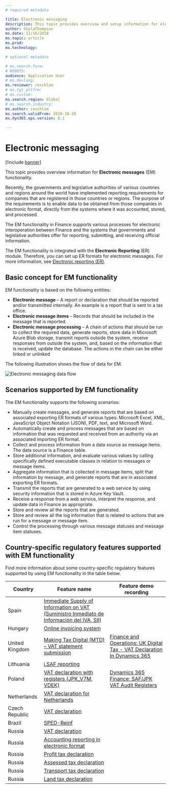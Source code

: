 ```yaml
---
# required metadata

title: Electronic messaging
description: This topic provides overview and setup information for electronic messaging in Microsoft Dynamics 365 Finance.
author: ShylaThompson
ms.date: 11/16/2018
ms.topic: article
ms.prod: 
ms.technology: 

# optional metadata

# ms.search.form: 
# ROBOTS: 
audience: Application User
# ms.devlang: 
ms.reviewer: roschlom
# ms.tgt_pltfrm: 
# ms.custom: 
ms.search.region: Global
# ms.search.industry: 
ms.author: roschlom
ms.search.validFrom: 2018-10-28
ms.dyn365.ops.version: 8.1

---
```


# Electronic messaging

[!include [banner](../includes/banner.md)]

This topic provides overview information for **Electronic messages** (EM) functionality.

Recently, the governments and legislative authorities of various countries and regions around the world have implemented reporting requirements for companies that are registered in those countries or regions. The purpose of the requirements is to enable data to be obtained from those companies in electronic format, directly from the systems where it was accounted, stored, and processed.

The EM functionality in Finance supports various processes for electronic interoperation between Finance and the systems that governments and legislative authorities offer for reporting, submitting, and receiving official information.

The EM functionality is integrated with the **Electronic Reporting** (ER) module. Therefore, you can set up ER formats for electronic messages. For more information, see [Electronic reporting (ER)](/dynamics365/unified-operations/dev-itpro/analytics/general-electronic-reporting).

## Basic concept for EM functionality

EM functionality is based on the following entities:

- **Electronic message** – A report or declaration that should be reported and/or transmitted internally. An example is a report that is sent to a tax office.
- **Electronic message items** – Records that should be included in the message that is reported.
- **Electronic message processing** – A chain of actions that should be run to collect the required data, generate reports, store data in Microsoft Azure Blob storage, transmit reports outside the system, receive responses from outside the system, and, based on the information that is received, update the database. The actions in the chain can be either linked or unlinked

The following illustration shows the flow of data for EM.

![Electronic messaging data flow](media/electronic-messaging-data-flow.png)

## Scenarios supported by EM functionality

The EM functionality supports the following scenarios:

- Manually create messages, and generate reports that are based on associated exporting ER formats of various types: Microsoft Excel, XML, JavaScript Object Notation (JSON), PDF, text, and Microsoft Word.
- Automatically create and process messages that are based on information that was requested and received from an authority via an associated importing ER format.
- Collect and process information from a data source as message items. The data source is a Finance table.
- Store additional information, and evaluate various values by calling specifically defined executable classes in relation to messages or message items.
- Aggregate information that is collected in message items, split that information by message, and generate reports that are in associated exporting ER formats.
- Transmit the reports that are generated to a web service by using security information that is stored in Azure Key Vault.
- Receive a response from a web service, interpret the response, and update data in Finance as appropriate.
- Store and review all the reports that are generated.
- Store and review all the log information that is related to actions that are run for a message or message item.
- Control the processing through various message statuses and message item statuses.

## Country-specific regulatory features supported with EM functionality

Find more information about some country-specific regulatory features supported by using EM functionality in the table below.

| Country     | Feature name | Feature demo recording |
|-------------|--------------|----------------|
| Spain       | [Immediate Supply of Information on VAT (Suministro Inmediato de Información del IVA, SII)](https://docs.microsoft.com/en-us/dynamics365/finance/localizations/emea-esp-sii) |  |
| Hungary     | [Online invoicing system](https://docs.microsoft.com/en-us/dynamics365/finance/localizations/emea-hun-online-invoicing) |  |
| United Kingdom | [Making Tax Digital (MTD) – VAT statement submission](https://docs.microsoft.com/en-us/dynamics365/finance/localizations/emea-gbr-mtd-vat-integration) | [Finance and Operations: UK Digital Tax - VAT Declaration In Dynamics 365](https://community.dynamics.com/365/b/techtalks/posts/finance-and-operations-uk-digital-tax-vat-declaration-in-dynamics-365) |
| Lithuania   | [i.SAF reporting](https://docs.microsoft.com/en-us/dynamics365/finance/localizations/emea-ltu-isaf) |  |
| Poland      | [VAT declaration with registers (JPK_V7M, VDEK)](https://docs.microsoft.com/en-us/dynamics365/finance/localizations/emea-pol-vdek) | [Dynamics 365 Finance: SAF/JPK VAT Audit Registers](https://community.dynamics.com/365/b/techtalks/posts/dynamics-365-finance-saf-jpk-vat-audit-registers-june-4-2020) |
| Netherlands | [VAT declaration for Netherlands](https://docs.microsoft.com/en-us/dynamics365/finance/localizations/emea-nl-vat-declaration-netherlands) |  |
| Czech Republic | [VAT declaration](https://docs.microsoft.com/en-us/dynamics365/finance/localizations/emea-cze-vat-declaration-tax-declaration-model) |  |
| Brazil      | [SPED-Reinf](https://docs.microsoft.com/en-us/dynamics365/finance/localizations/latam-bra-sped-reinf-overview) |  |
| Russia      | [VAT declaration](https://docs.microsoft.com/en-us/dynamics365/finance/localizations/rus-vat-declaration) |  |
| Russia      | [Accounting reporting in electronic format](https://docs.microsoft.com/en-us/dynamics365/finance/localizations/rus-accounting-reporting) |  |
| Russia      | [Profit tax declaration](https://docs.microsoft.com/en-us/dynamics365/finance/localizations/rus-profit-tax-declaration) |  |
| Russia      | [Assessed tax declaration](https://docs.microsoft.com/en-us/dynamics365/finance/localizations/rus-assessed-tax-declaration) |  |
| Russia      | [Transport tax declaration](https://docs.microsoft.com/en-us/dynamics365/finance/localizations/rus-transport-tax-declaration) |  |
| Russia      | [Land tax declaration](https://docs.microsoft.com/en-us/dynamics365/finance/localizations/rus-land-tax-declaration) |  |
